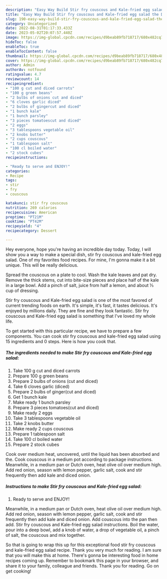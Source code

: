 ```yaml
---
description: "Easy Way Build Stir fry couscous and Kale-fried egg salad the Delicious}"
title: "Easy Way Build Stir fry couscous and Kale-fried egg salad the Delicious}"
slug: 190-easy-way-build-stir-fry-couscous-and-kale-fried-egg-salad-the-delicious
category: Uncategorized
date: 2022-08-31T01:17:33.433Z
date: 2023-05-02T20:07:57.440Z
image: https://img-global.cpcdn.com/recipes/d9beab89fb718717/680x482cq70/stir-fry-couscous-and-kale-fried-egg-salad-recipe-main-photo.jpg
hideToc: false
enableToc: true
enableTocContent: false
thumbnail: https://img-global.cpcdn.com/recipes/d9beab89fb718717/680x482cq70/stir-fry-couscous-and-kale-fried-egg-salad-recipe-main-photo.jpg
cover: https://img-global.cpcdn.com/recipes/d9beab89fb718717/680x482cq70/stir-fry-couscous-and-kale-fried-egg-salad-recipe-main-photo.jpg
author: Admin
authorAv: notfound
ratingvalue: 4.7
reviewcount: 14
recipeingredient:
- "100 g cut and diced carrots"
- "100 g green beans"
- "2 bulbs of onions cut and diced"
- "6 cloves garlic diced"
- "2 bulbs of gingercut and diced"
- "1 bunch kale"
- "1 bunch parsley"
- "3 pieces tomatoescut and diced"
- "2 eggs"
- "3 tablespoons vegetable oil"
- "2 knobs butter"
- "2 cups couscous"
- "1 tablespoon salt"
- "100 cl boiled water"
- "2 stock cubes"
recipeinstructions:

- "Ready to serve and ENJOY!"
categories:
- Recipe
tags:
- stir
- fry
- couscous

katakunci: stir fry couscous 
nutrition: 269 calories
recipecuisine: American
preptime: "PT21M"
cooktime: "PT42M"
recipeyield: "4"
recipecategory: Dessert

---
```



Hey everyone, hope you're having an incredible day today. Today, I will show you a way to make a special dish, stir fry couscous and kale-fried egg salad. One of my favorites food recipes. For mine, I'm gonna make it a bit unique. This will be really delicious.

Spread the couscous on a plate to cool. Wash the kale leaves and pat dry. Remove the thick stems, cut into bite-size pieces and place half of the kale in a large bowl. Add a pinch of salt, juice from half a lemon, and about ⅓ cup of dressing.

Stir fry couscous and Kale-fried egg salad is one of the most favored of current trending foods on earth. It's simple, it's fast, it tastes delicious. It's enjoyed by millions daily. They are fine and they look fantastic. Stir fry couscous and Kale-fried egg salad is something that I've loved my whole life.


To get started with this particular recipe, we have to prepare a few components. You can cook stir fry couscous and kale-fried egg salad using 15 ingredients and 0 steps. Here is how you cook that.

<!--inarticleads1-->

##### The ingredients needed to make Stir fry couscous and Kale-fried egg salad:

1. Take 100 g cut and diced carrots
1. Prepare 100 g green beans
1. Prepare 2 bulbs of onions (cut and diced)
1. Take 6 cloves garlic (diced)
1. Prepare 2 bulbs of ginger(cut and diced)
1. Get 1 bunch kale
1. Make ready 1 bunch parsley
1. Prepare 3 pieces tomatoes(cut and diced)
1. Make ready 2 eggs
1. Take 3 tablespoons vegetable oil
1. Take 2 knobs butter
1. Make ready 2 cups couscous
1. Prepare 1 tablespoon salt
1. Take 100 cl boiled water
1. Prepare 2 stock cubes


Cook over medium heat, uncovered, until the liquid has been absorbed and the. Cook couscous in a medium pot according to package instructions. Meanwhile, in a medium pan or Dutch oven, heat olive oil over medium high. Add red onion, season with lemon pepper, garlic salt, cook and stir frequently then add kale and diced onion. 

<!--inarticleads2-->

##### Instructions to make Stir fry couscous and Kale-fried egg salad:


1. Ready to serve and ENJOY!

Meanwhile, in a medium pan or Dutch oven, heat olive oil over medium high. Add red onion, season with lemon pepper, garlic salt, cook and stir frequently then add kale and diced onion. Add couscous into the pan then add. Stir fry couscous and Kale-fried egg salad instructions. Boil the water, pour into a deep bowl, add a knob of water, a drop of vegetable oil, a pinch of salt, the couscous and mix together. 

So that is going to wrap this up for this exceptional food stir fry couscous and kale-fried egg salad recipe. Thank you very much for reading. I am sure that you will make this at home. There's gonna be interesting food in home recipes coming up. Remember to bookmark this page in your browser, and share it to your family, colleague and friends. Thank you for reading. Go on get cooking!
